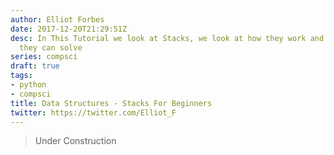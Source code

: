 ```yaml
---
author: Elliot Forbes
date: 2017-12-20T21:29:51Z
desc: In This Tutorial we look at Stacks, we look at how they work and what problems
  they can solve
series: compsci
draft: true
tags:
- python
- compsci
title: Data Structures - Stacks For Beginners
twitter: https://twitter.com/Elliot_F
---
```


> Under Construction